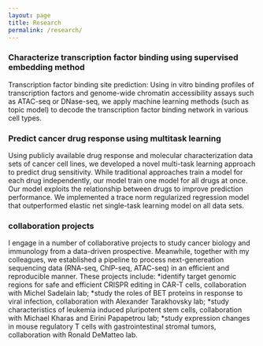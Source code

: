```yaml
---
layout: page
title: Research
permalink: /research/
---
```


### Characterize transcription factor binding using supervised embedding method
Transcription factor binding site prediction: Using in vitro binding profiles of transcription factors and genome-wide chromatin accessibility assays such as ATAC-seq or DNase-seq, we apply machine learning methods (such as topic model) to decode the transcription factor binding network in various cell types. 

### Predict cancer drug response using multitask learning
Using publicly available drug response and molecular characterization data sets of cancer cell lines, we developed a novel multi-task learning approach to predict drug sensitivity. While traditional approaches train a model for each drug independently, our model train one model for all drugs at once. Our model exploits the relationship between drugs to improve prediction performance. We implemented a trace norm regularized regression model that outperformed elastic net single-task learning model on all data sets.

### collaboration projects
I engage in a number of collaborative projects to study cancer biology and immunology from a data-driven prospective. Meanwhile, together with my colleagues, we established a pipeline to process next-genereation sequencing data (RNA-seq, ChIP-seq, ATAC-seq) in an efficient and reproducible manner. These projects include: 
*identify target genomic regions for safe and efficient CRISPR editing in CAR-T cells, collaboration with Michel Sadelain lab;
*study the roles of BET proteins in response to viral infection, collaboration with Alexander Tarakhovsky lab;
*study characteristics of leukemia induced pluripotent stem cells, collaboration with Michael Kharas and Eirini Papapetrou lab;
*study expression changes in mouse regulatory T cells with gastrointestinal stromal tumors, collaboration with Ronald DeMatteo lab. 
